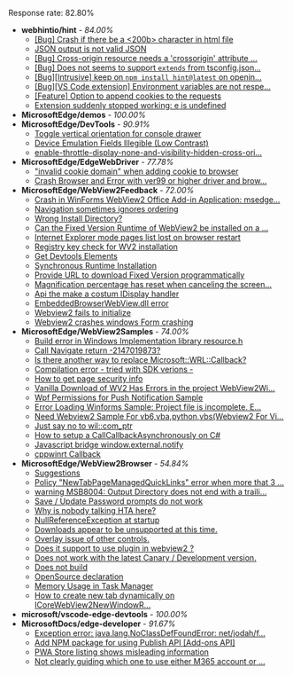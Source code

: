Response rate: 82.80%

* **webhintio/hint** - _84.00%_
   * [[Bug] Crash if there be a <200b> character in html file](https://github.com/webhintio/hint/issues/5082)
   * [JSON output is not valid JSON](https://github.com/webhintio/hint/issues/5081)
   * [[Bug] Cross-origin resource needs a 'crossorigin' attribute ...](https://github.com/webhintio/hint/issues/5054)
   * [[Bug] Does not seems to support `extends` from tsconfig.json...](https://github.com/webhintio/hint/issues/5035)
   * [[Bug][Intrusive] keep on `npm install hint@latest` on openin...](https://github.com/webhintio/hint/issues/5034)
   * [[Bug][VS Code extension] Environment variables are not respe...](https://github.com/webhintio/hint/issues/4957)
   * [[Feature] Option to append cookies to the requests](https://github.com/webhintio/hint/issues/5079)
   * [Extension suddenly stopped working: e is undefined](https://github.com/webhintio/hint/issues/5078)
* **MicrosoftEdge/demos** - _100.00%_
* **MicrosoftEdge/DevTools** - _90.91%_
   * [Toggle vertical orientation for console drawer](https://github.com/MicrosoftEdge/DevTools/issues/34)
   * [Device Emulation Fields Illegible (Low Contrast)](https://github.com/MicrosoftEdge/DevTools/issues/33)
   * [enable-throttle-display-none-and-visibility-hidden-cross-ori...](https://github.com/MicrosoftEdge/DevTools/issues/3)
* **MicrosoftEdge/EdgeWebDriver** - _77.78%_
   * ["invalid cookie domain" when adding cookie to browser](https://github.com/MicrosoftEdge/EdgeWebDriver/issues/9)
   * [Crash Browser and Error with ver99 or higher driver and brow...](https://github.com/MicrosoftEdge/EdgeWebDriver/issues/8)
* **MicrosoftEdge/WebView2Feedback** - _72.00%_
   * [Crash in WinForms WebView2 Office Add-in Application: msedge...](https://github.com/MicrosoftEdge/WebView2Feedback/issues/2338)
   * [Navigation sometimes ignores ordering](https://github.com/MicrosoftEdge/WebView2Feedback/issues/2336)
   * [Wrong Install Directory? ](https://github.com/MicrosoftEdge/WebView2Feedback/issues/2335)
   * [Can the Fixed Version Runtime of WebView2 be installed on a ...](https://github.com/MicrosoftEdge/WebView2Feedback/issues/2334)
   * [Internet Explorer mode pages list lost on browser restart](https://github.com/MicrosoftEdge/WebView2Feedback/issues/2332)
   * [Registry key check for WV2 installation](https://github.com/MicrosoftEdge/WebView2Feedback/issues/2331)
   * [Get Devtools Elements](https://github.com/MicrosoftEdge/WebView2Feedback/issues/2328)
   * [Synchronous Runtime Installation](https://github.com/MicrosoftEdge/WebView2Feedback/issues/2327)
   * [Provide URL to download Fixed Version programmatically](https://github.com/MicrosoftEdge/WebView2Feedback/issues/2326)
   * [Magnification percentage has reset when canceling the screen...](https://github.com/MicrosoftEdge/WebView2Feedback/issues/2325)
   * [Api the make a costum IDisplay handler](https://github.com/MicrosoftEdge/WebView2Feedback/issues/2329)
   * [ EmbeddedBrowserWebView.dll error](https://github.com/MicrosoftEdge/WebView2Feedback/issues/2310)
   * [Webview2 fails to initialize](https://github.com/MicrosoftEdge/WebView2Feedback/issues/2302)
   * [Webview2 crashes windows Form crashing](https://github.com/MicrosoftEdge/WebView2Feedback/issues/2297)
* **MicrosoftEdge/WebView2Samples** - _74.00%_
   * [Build error in Windows Implementation library resource.h](https://github.com/MicrosoftEdge/WebView2Samples/issues/108)
   * [Call Navigate return  -2147019873?](https://github.com/MicrosoftEdge/WebView2Samples/issues/90)
   * [Is there another way to replace Microsoft::WRL::Callback?](https://github.com/MicrosoftEdge/WebView2Samples/issues/88)
   * [Compilation error - tried with SDK verions - ](https://github.com/MicrosoftEdge/WebView2Samples/issues/82)
   * [How to get page security info](https://github.com/MicrosoftEdge/WebView2Samples/issues/80)
   * [Vanilla Download of WV2 Has Errors in the project WebView2Wi...](https://github.com/MicrosoftEdge/WebView2Samples/issues/72)
   * [Wpf Permissions for Push Notification Sample](https://github.com/MicrosoftEdge/WebView2Samples/issues/37)
   * [Error Loading Winforms Sample: Project file is incomplete. E...](https://github.com/MicrosoftEdge/WebView2Samples/issues/36)
   * [Need Webview2 Sample For vb6,vba,python,vbs(Webview2  For Vi...](https://github.com/MicrosoftEdge/WebView2Samples/issues/96)
   * [Just say no to wil::com_ptr](https://github.com/MicrosoftEdge/WebView2Samples/issues/76)
   * [How to setup a CallCallbackAsynchronously on C#](https://github.com/MicrosoftEdge/WebView2Samples/issues/66)
   * [Javascript bridge window.external.notify](https://github.com/MicrosoftEdge/WebView2Samples/issues/43)
   * [cppwinrt Callback](https://github.com/MicrosoftEdge/WebView2Samples/issues/30)
* **MicrosoftEdge/WebView2Browser** - _54.84%_
   * [Suggestions](https://github.com/MicrosoftEdge/WebView2Browser/issues/40)
   * [Policy "NewTabPageManagedQuickLinks" error when more that 3 ...](https://github.com/MicrosoftEdge/WebView2Browser/issues/37)
   * [warning MSB8004: Output Directory does not end with a traili...](https://github.com/MicrosoftEdge/WebView2Browser/issues/33)
   * [Save / Update Password prompts do not work](https://github.com/MicrosoftEdge/WebView2Browser/issues/32)
   * [Why is nobody talking HTA here?](https://github.com/MicrosoftEdge/WebView2Browser/issues/26)
   * [NullReferenceException at startup](https://github.com/MicrosoftEdge/WebView2Browser/issues/24)
   * [Downloads appear to be unsupported at this time.](https://github.com/MicrosoftEdge/WebView2Browser/issues/23)
   * [Overlay issue of other controls.](https://github.com/MicrosoftEdge/WebView2Browser/issues/22)
   * [Does it support to use plugin in webview2 ?](https://github.com/MicrosoftEdge/WebView2Browser/issues/15)
   * [Does not work with the latest Canary / Development version.](https://github.com/MicrosoftEdge/WebView2Browser/issues/11)
   * [Does not build](https://github.com/MicrosoftEdge/WebView2Browser/issues/9)
   * [OpenSource declaration](https://github.com/MicrosoftEdge/WebView2Browser/issues/5)
   * [Memory Usage in Task Manager](https://github.com/MicrosoftEdge/WebView2Browser/issues/4)
   * [How to create new tab dynamically on ICoreWebView2NewWindowR...](https://github.com/MicrosoftEdge/WebView2Browser/issues/29)
* **microsoft/vscode-edge-devtools** - _100.00%_
* **MicrosoftDocs/edge-developer** - _91.67%_
   * [Exception error: java.lang.NoClassDefFoundError: net/jodah/f...](https://github.com/MicrosoftDocs/edge-developer/issues/1872)
   * [Add NPM package for using Publish API [Add-ons API]](https://github.com/MicrosoftDocs/edge-developer/issues/1871)
   * [PWA Store listing shows misleading information](https://github.com/MicrosoftDocs/edge-developer/issues/1870)
   * [Not clearly guiding which one to use either M365 account or ...](https://github.com/MicrosoftDocs/edge-developer/issues/1868)